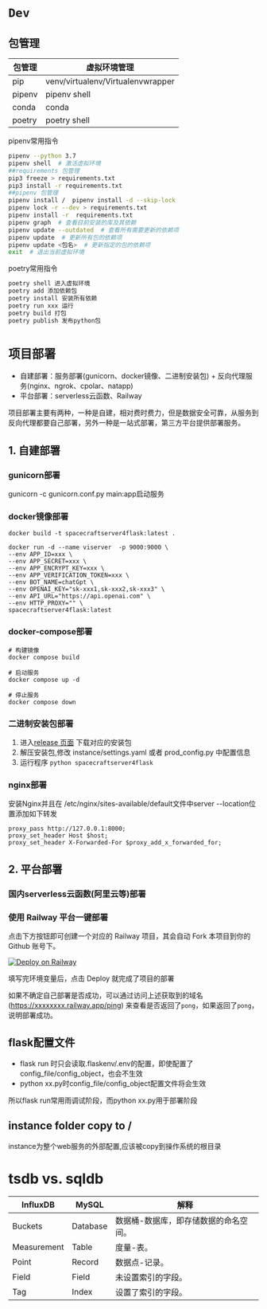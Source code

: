 # `Dev`
## 包管理
包管理 |虚拟环境管理
|---|---
pip|venv/virtualenv/Virtualenvwrapper
pipenv|pipenv shell
conda|conda
poetry|poetry shell

pipenv常用指令
```bash
pipenv --python 3.7
pipenv shell  # 激活虚拟环境
##requirements 包管理
pip3 freeze > requirements.txt
pip3 install -r requirements.txt
##pipenv 包管理
pipenv install /  pipenv install -d --skip-lock
pipenv lock -r --dev > requirements.txt
pipenv install -r  requirements.txt
pipenv graph  # 查看目前安装的库及其依赖
pipenv update --outdated  # 查看所有需要更新的依赖项
pipenv update  # 更新所有包的依赖项
pipenv update <包名>  # 更新指定的包的依赖项
exit  # 退出当前虚拟环境
```

poetry常用指令
```bash
poetry shell 进入虚拟环境
poetry add 添加依赖包
poetry install 安装所有依赖
poetry run xxx 运行
poetry build 打包
poetry publish 发布python包
```

# `项目部署`

- 自建部署：服务部署(gunicorn、docker镜像、二进制安装包) + 反向代理服务(nginx、ngrok、cpolar、natapp)
- 平台部署：serverless云函数、Railway

项目部署主要有两种，一种是自建，相对费时费力，但是数据安全可靠，从服务到反向代理都要自己部署，另外一种是一站式部署，第三方平台提供部署服务。

## 1. 自建部署
### gunicorn部署

gunicorn -c gunicorn.conf.py main:app启动服务

### docker镜像部署

```
docker build -t spacecraftserver4flask:latest .

docker run -d --name viserver  -p 9000:9000 \ 
--env APP_ID=xxx \
--env APP_SECRET=xxx \
--env APP_ENCRYPT_KEY=xxx \
--env APP_VERIFICATION_TOKEN=xxx \
--env BOT_NAME=chatGpt \
--env OPENAI_KEY="sk-xxx1,sk-xxx2,sk-xxx3" \
--env API_URL="https://api.openai.com" \
--env HTTP_PROXY="" \
spacecraftserver4flask:latest
```
### docker-compose部署

```
# 构建镜像
docker compose build

# 启动服务
docker compose up -d

# 停止服务
docker compose down
```

### 二进制安装包部署

1. 进入[release 页面](https://github.com/ghost-plan/spacecraftserver4flask/releases/) 下载对应的安装包
2. 解压安装包,修改 instance/settings.yaml 或者 prod_config.py 中配置信息
3. 运行程序 `python spacecraftserver4flask`

### nginx部署

安装Nginx并且在 /etc/nginx/sites-available/default文件中server --location位置添加如下转发
```
proxy_pass http://127.0.0.1:8000;
proxy_set_header Host $host;
proxy_set_header X-Forwarded-For $proxy_add_x_forwarded_for;
```
## 2. 平台部署
### 国内serverless云函数(阿里云等)部署

### 使用 Railway 平台一键部署

点击下方按钮即可创建一个对应的 Railway 项目，其会自动 Fork 本项目到你的 Github 账号下。

[![Deploy on Railway](https://railway.app/button.svg)](https://railway.app/template/51V9Gf?referralCode=ecalR4)

填写完环境变量后，点击 Deploy 就完成了项目的部署

如果不确定自己部署是否成功，可以通过访问上述获取到的域名 (https://xxxxxxxx.railway.app/ping) 来查看是否返回了`pong`，如果返回了`pong`，说明部署成功。

## flask配置文件

- flask run 时只会读取.flaskenv/.env的配置，即使配置了config_file/config_object，也会不生效
- python xx.py时config_file/config_object配置文件将会生效

所以flask run常用雨调试阶段，而python xx.py用于部署阶段


## instance folder copy to /

instance为整个web服务的外部配置,应该被copy到操作系统的根目录




# tsdb vs. sqldb
InfluxDB|	MySQL|	解释|
---|---|---|
Buckets|	Database|	数据桶-数据库，即存储数据的命名空间。
Measurement	|Table|	度量-表。
Point|	Record|	数据点-记录。
Field|	Field|	未设置索引的字段。
Tag |	Index|	设置了索引的字段。

